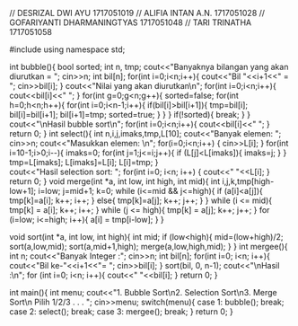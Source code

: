 // DESRIZAL DWI AYU 1717051019
// ALIFIA INTAN A.N. 1717051028
// GOFARIYANTI DHARMANINGTYAS 1717051048
// TARI TRINATHA 1717051058

#include <iostream>
using namespace std;

int bubble(){
	bool sorted;
	int n, tmp;
	cout<<"Banyaknya bilangan yang akan diurutkan = ";
	cin>>n;
	int bil[n];
	for(int i=0;i<n;i++){
		cout<<"Bil "<<i+1<<" = ";
		cin>>bil[i];
	}
	cout<<"Nilai yang akan diurutkan\n";
	for(int i=0;i<n;i++){
		cout<<bil[i]<<" ";
	}
	for(int g=0;g<n;g++){
		sorted=false;
		for(int h=0;h<n;h++){
			for(int i=0;i<n-1;i++){
				if(bil[i]>bil[i+1]){
					tmp=bil[i];
					bil[i]=bil[i+1];
					bil[i+1]=tmp;
					sorted=true;
				}
			}
		}
		if(!sorted){
			break;
		}
	}
	cout<<"\nHasil bubble sort\n";
	for(int i=0;i<n;i++){
		cout<<bil[i]<<" ";
	}
	return 0;
}
int select(){
	int n,i,j,imaks,tmp,L[10];
	cout<<"Banyak elemen: ";
    cin>>n;
    cout<<"Masukkan elemen: \n";
    for(i=0;i<n;i++)
    {
        cin>>L[i];
    }
	for(int i=10-1;i>0;i--){
		imaks=0;
		for(int j=1;j<=i;j++){
			if (L[j]<L[imaks]){
			imaks=j;
		}
	}
	tmp=L[imaks];
	L[imaks]=L[i];
	L[i]=tmp;
}	
cout<<"Hasil selection sort: ";
 for(int i=0; i<n; i++)
 {
  cout<<" "<<L[i];
 }
 return 0;
}
void merge(int *a, int low, int high, int mid){
	int i,j,k,tmp[high-low+1];
	i=low;
	j=mid+1;
	k=0;
	while (i<=mid && j<=high){
		if (a[i]<a[j]){
			tmp[k]=a[i];
			k++;
			i++;
		}
		else{
			tmp[k]=a[j];
			k++;
			j++;
		}
	}
	while (i <= mid){
		tmp[k] = a[i];
		k++;
		i++;
	}
	while (j <= high){
		tmp[k] = a[j];
		k++;
		j++;
	}
	for (i=low; i<=high; i++){
		a[i] = tmp[i-low];
	}
}
 
void sort(int *a, int low, int high){
	int mid;
	if (low<high){
		mid=(low+high)/2;
		sort(a,low,mid);
		sort(a,mid+1,high);
		merge(a,low,high,mid);
	}
}
int mergee(){
	int n;
	cout<<"Banyak Integer :";
	cin>>n;
	int bil[n];
	for(int i=0; i<n; i++){
		cout<<"Bil ke-"<<i+1<<"= ";
		cin>>bil[i];
	}
	sort(bil, 0, n-1);
	cout<<"\nHasil :\n";
	for (int i=0; i<n; i++){
        cout<<"  "<<bil[i];
    }
	return 0;
}

int main(){
	int menu;
	cout<<"1. Bubble Sort\n2. Selection Sort\n3. Merge Sort\n Pilih 1/2/3 . . . ";
	cin>>menu;
	switch(menu){
		case 1:
			bubble();
			break;
		case 2:
			select();
			break;
		case 3:
			mergee();
			break;
		}
	return 0;
}
